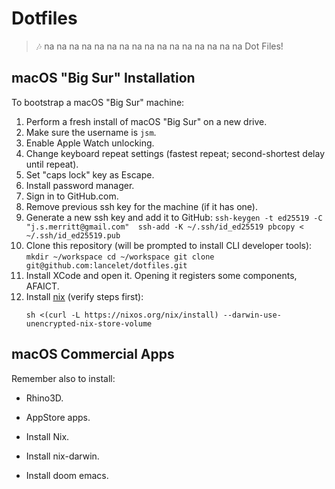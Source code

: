 # Dotfiles

> 🎶 na na na na na na na na na na na na na na na na Dot Files!

## macOS "Big Sur" Installation

To bootstrap a macOS "Big Sur" machine:

1. Perform a fresh install of macOS "Big Sur" on a new drive.
  1. Make sure the username is `jsm`.
  1. Enable Apple Watch unlocking.
  1. Change keyboard repeat settings (fastest repeat; second-shortest delay
     until repeat).
  1. Set "caps lock" key as Escape.
1. Install password manager.
1. Sign in to GitHub.com.
  1. Remove previous ssh key for the machine (if it has one).
  1. Generate a new ssh key and add it to GitHub:
    ```
    ssh-keygen -t ed25519 -C "j.s.merritt@gmail.com" 
    ssh-add -K ~/.ssh/id_ed25519
    pbcopy < ~/.ssh/id_ed25519.pub
    ```
  1. Clone this repository (will be prompted to install CLI developer tools):
    ```
    mkdir ~/workspace
    cd ~/workspace
    git clone git@github.com:lancelet/dotfiles.git
    ```
1. Install XCode and open it. Opening it registers some components, AFAICT.
1. Install [nix](https://nixos.org/manual/nix/stable/#sect-macos-installation)
   (verify steps first):
   ```
   sh <(curl -L https://nixos.org/nix/install) --darwin-use-unencrypted-nix-store-volume 
   ```

## macOS Commercial Apps

Remember also to install:
  - Rhino3D.
  - AppStore apps.

- Install Nix.
- Install nix-darwin.
- Install doom emacs.
